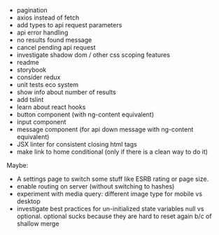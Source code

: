 - pagination
- axios instead of fetch
- add types to api request parameters
- api error handling
- no results found message
- cancel pending api request
- investigate shadow dom / other css scoping features
- readme
- storybook
- consider redux
- unit tests eco system
- show info about number of results 
- add tslint
- learn about react hooks
- button component (with ng-content equivalent)
- input component
- message component (for api down message with ng-content equivalent)
- JSX linter for consistent closing html tags
- make link to home conditional (only if there is a clean way to do it)

Maybe:
- A settings page to switch some stuff like ESRB rating or page size.
- enable routing on server (without switching to hashes)
- experiment with  media query: different image type for mobile vs desktop
- investigate best practices for un-initialized state variables null vs optional. optional sucks because they are hard to reset again b/c of shallow merge